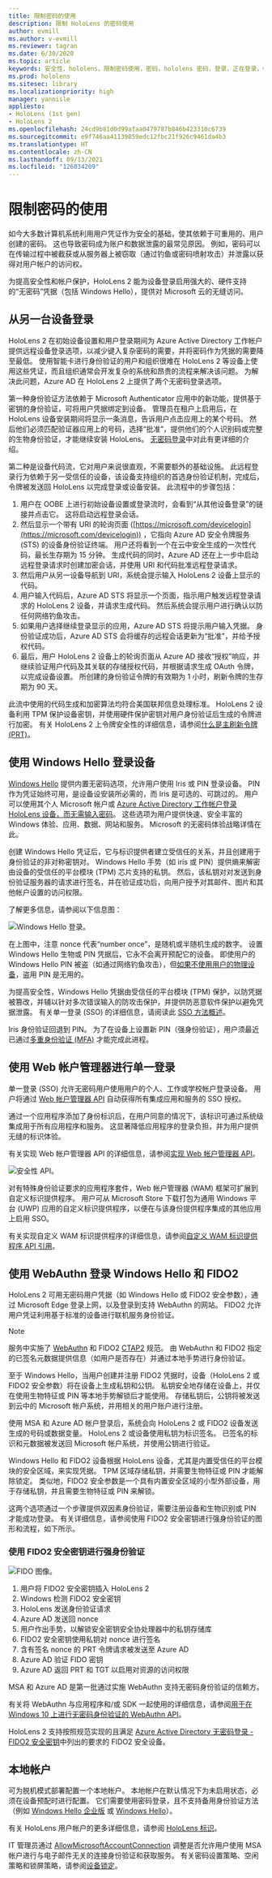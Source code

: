 ```yaml
---
title: 限制密码的使用
description: 限制 HoloLens 的密码使用
author: evmill
ms.author: v-evmill
ms.reviewer: tagran
ms.date: 6/30/2020
ms.topic: article
keywords: 安全性，hololens，限制密码使用，密码，hololens 密码，登录，正在登录，windows hello，hello，windows 帐户管理器，FIDO2 登录，FIDO 2，WEBAUTHN，本地帐户，hololens 安全
ms.prod: hololens
ms.sitesec: library
ms.localizationpriority: high
manager: yannisle
appliesto:
- HoloLens (1st gen)
- HoloLens 2
ms.openlocfilehash: 24cd9b81d0d99afaa0479787b846b423310c6739
ms.sourcegitcommit: e9f746aa41139859edc12fbc21f926c9461da4b3
ms.translationtype: HT
ms.contentlocale: zh-CN
ms.lasthandoff: 09/13/2021
ms.locfileid: "126034209"
---
```

# <a name="limiting-password-use"></a>限制密码的使用

如今大多数计算机系统利用用户凭证作为安全的基础，使其依赖于可重用的、用户创建的密码。 这也导致密码成为账户和数据泄露的最常见原因。 例如，密码可以在传输过程中被截获或从服务器上被窃取（通过钓鱼或密码喷射攻击）并泄露以获得对用户帐户的访问权。

为提高安全性和帐户保护，HoloLens 2 能为设备登录启用强大的、硬件支持的“无密码”凭据（包括 Windows Hello），提供对 Microsoft 云的无缝访问。

## <a name="signing-in-from-another-device"></a>从另一台设备登录

HoloLens 2 在初始设备设置和用户登录期间为 Azure Active Directory 工作帐户提供远程设备登录选项，以减少键入复杂密码的需要，并将密码作为凭据的需要降至最低。 使用智能卡进行身份验证的用户和组织很难在 HoloLens 2 等设备上使用这些凭证，而且组织通常会开发复杂的系统和昂贵的流程来解决该问题。 为解决此问题，Azure AD 在 HoloLens 2 上提供了两个无密码登录选项。

第一种身份验证方法依赖于 Microsoft Authenticator 应用中的新功能，提供基于密钥的身份验证，可将用户凭据绑定到设备。 管理员在租户上启用后，在 HoloLens 设备安装期间将显示一条消息，告诉用户点击应用上的某个号码。 然后他们必须匹配验证器应用上的号码，选择“批准”，提供他们的个人识别码或完整的生物身份验证，才能继续安装 HoloLens。 [无密码登录](/azure/active-directory/authentication/howto-authentication-passwordless-phone)中对此有更详细的介绍。

第二种是设备代码流，它对用户来说很直观，不需要额外的基础设施。  此远程登录行为依赖于另一受信任的设备，该设备支持组织的首选身份验证机制，完成后，令牌被发送回 HoloLens 以完成登录或设备安装。 此流程中的步骤包括：

  1. 用户在 OOBE 上进行初始设备设置或登录流时，会看到“从其他设备登录”的链接并点击它。 这将启动远程登录会话。
  1. 然后显示一个带有 URI 的轮询页面 ([https://microsoft.com/devicelogin](https://microsoft.com/devicelogin)) ，它指向 Azure AD 安全令牌服务 (STS) 的设备身份验证终端。 用户还将看到一个在云中安全生成的一次性代码，最长生存期为 15 分钟。 生成代码的同时，Azure AD 还在上一步中启动远程登录请求时创建加密会话，并使用 URI 和代码批准远程登录请求。
  1. 然后用户从另一设备导航到 URI，系统会提示输入 HoloLens 2 设备上显示的代码。
  1. 用户输入代码后，Azure AD STS 将显示一个页面，指示用户触发远程登录请求的 HoloLens 2 设备，并请求生成代码。 然后系统会提示用户进行确认以防任何网络钓鱼攻击。
  1. 如果用户选择继续登录显示的应用，Azure AD STS 将提示用户输入凭据。 身份验证成功后，Azure AD STS 会将缓存的远程会话更新为“批准”，并给予授权代码。
  1. 最后，用户 HoloLens 2 设备上的轮询页面从 Azure AD 接收“授权”响应，并继续验证用户代码及其关联的存储授权代码，并根据请求生成 OAuth 令牌，以完成设备设置。 所创建的身份验证令牌的有效期为 1 小时，刷新令牌的生存期为 90 天。

此流中使用的代码生成和加密算法均符合美国联邦信息处理标准。 HoloLens 2 设备利用 TPM 保护设备密钥，并使用硬件保护密钥对用户身份验证后生成的令牌进行加密。 有关 HoloLens 2 上令牌安全性的详细信息，请参阅[什么是主刷新令牌 (PRT)](/azure/active-directory/devices/concept-primary-refresh-token)。

## <a name="device-sign-in-with-windows-hello"></a>使用 Windows Hello 登录设备

[Windows Hello](/windows/security/identity-protection/hello-for-business/hello-identity-verification) 提供内置无密码选项，允许用户使用 Iris 或 PIN 登录设备。 PIN 作为凭证始终可用，是设备设安装所必需的，而 Iris 是可选的、可跳过的。 用户可以使用其个人 Microsoft 帐户或 [Azure Active Directory 工作帐户登录 HoloLens 设备，而无需输入密码](/azure/active-directory/authentication/concept-authentication-passwordless)。 这些选项为用户提供快速、安全丰富的 Windows 体验、应用、数据、网站和服务。 Microsoft 的无密码体验战略详情在此。

创建 Windows Hello 凭证后，它与标识提供者建立受信任的关系，并且创建用于身份验证的非对称密钥对。 Windows Hello 手势（如 iris 或 PIN）提供熵来解密由设备的受信任的平台模块 (TPM) 芯片支持的私钥。 然后，该私钥对对发送到身份验证服务器的请求进行签名，并在验证成功后，向用户授予对其邮件、图片和其他帐户设置的访问权限。

了解更多信息，请参阅以下信息图：

  ![Windows Hello 登录。](images/security-hello-sign-in.png)
  
在上图中，注意 nonce 代表“number once”，是随机或半随机生成的数字。 设置 Windows Hello 生物或 PIN 凭据后，它永不会离开预配它的设备。 即使用户的 Windows Hello PIN 被盗（如通过网络钓鱼攻击），但[如果不使用用户的物理设备](/windows/security/identity-protection/hello-for-business/hello-why-pin-is-better-than-password)，盗用 PIN 是无用的。

为提高安全性，Windows Hello 凭据由受信任的平台模块 (TPM) 保护，以防凭据被篡改，并辅以针对多次错误输入的防攻击保护，并提供防恶意软件保护以避免凭据泄露。 有关单一登录 (SSO) 的详细信息，请阅读此 [SSO 方法概述](/azure/active-directory/manage-apps/what-is-single-sign-on)。

Iris 身份验证回退到 PIN。 为了在设备上设置新 PIN（强身份验证），用户须最近已通过[多重身份验证 (MFA)](/azure/active-directory/authentication/concept-mfa-howitworks) 才能完成此进程。

## <a name="single-sign-on-with-web-account-manager"></a>使用 Web 帐户管理器进行单一登录

单一登录 (SSO) 允许无密码用户使用用户的个人、工作或学校帐户登录设备。 用户将通过 [Web 帐户管理器 API](/uwp/api/Windows.Security.Authentication.Web.Provider?view=winrt-19041&preserve-view=true) 自动获得所有集成应用和服务的 SSO 授权。

通过一个应用程序添加了身份标识后，在用户同意的情况下，该标识可通过系统级集成用于所有应用程序和服务。 这显著降低应用程序的登录负担，并为用户提供无缝的标识体验。

有关实现 Web 帐户管理器 API 的详细信息，请参阅[实现 Web 帐户管理器 API](/windows/uwp/security/web-account-manager)。

  ![安全性 API。](images/security-api-img.png)
  
对有特殊身份验证要求的应用程序套件，Web 帐户管理器 (WAM) 框架可扩展到自定义标识提供程序。 用户可从 Microsoft Store 下载打包为通用 Windows 平台 (UWP) 应用的自定义标识提供程序，以便在与该身份提供程序集成的其他应用上启用 SSO。

有关实现自定义 WAM 标识提供程序的详细信息，请参阅[自定义 WAM 标识提供程序 API 引用](/uwp/api/Windows.Security.Authentication.Web.Provider?view=winrt-19041&preserve-view=true)。

## <a name="windows-hello-and-fido2-sign-in-with-webauthn"></a>使用 WebAuthn 登录 Windows Hello 和 FIDO2

HoloLens 2 可用无密码用户凭据（如 Windows Hello 或 FIDO2 安全参数），通过 Microsoft Edge 登录上网，以及登录到支持 WebAuthn 的网站。 FIDO2 允许用户凭证利用基于标准的设备进行联机服务身份验证。

> [!Note]
> 服务中实施了 [WebAuthn](https://www.w3.org/TR/webauthn/) 和 FIDO2 [CTAP2](https://fidoalliance.org/specs/fido-v2.0-ps-20190130/fido-client-to-authenticator-protocol-v2.0-ps-20190130.html) 规范。 由 WebAuthn 和 FIDO2 指定的已签名元数据提供信息（如用户是否存在）并通过本地手势进行身份验证。

至于 Windows Hello，当用户创建并注册 FIDO2 凭据时，设备（HoloLens 2 或 FIDO2 安全参数）将在设备上生成私钥和公钥。 私钥安全地存储在设备上，并仅在使用生物特征或 PIN 等本地手势解锁后才能使用。 存储私钥后，公钥将被发送到云中的 Microsoft 帐户系统，并用相关的用户账户进行注册。

使用 MSA 和 Azure AD 帐户登录后，系统会向 HoloLens 2 或 FIDO2 设备发送生成的号码或数据变量。 HoloLens 2 或设备使用私钥为标识签名。 已签名的标识和元数据被发送回 Microsoft 帐户系统，并使用公钥进行验证。

Windows Hello 和 FIDO2 设备根据 HoloLens 设备，尤其是内置受信任的平台模块的安全区域，来实现凭据。 TPM 区域存储私钥，并需要生物特征或 PIN 才能解除锁定。 类似地，FIDO2 安全参数是一个具有内置安全区域的小型外部设备，用于存储私钥，并且需要生物特征或 PIN 来解锁。

这两个选项通过一个步骤提供双因素身份验证，需要注册设备和生物识别或 PIN 才能成功登录。 有关详细信息，请参阅使用 FIDO2 安全密钥进行强身份验证的图形和流程，如下所示。

### <a name="strong-authentication-with-fido2-security-key"></a>使用 FIDO2 安全密钥进行强身份验证

  ![FIDO 图像。](images/security-fido2-whfb-smaller.png)

1. 用户将 FIDO2 安全密钥插入 HoloLens 2
1. Windows 检测 FIDO2 安全密钥
1. HoloLens 发送身份验证请求
1. Azure AD 发送回 nonce
1. 用户作出手势，以解锁安全密钥安全协处理器中的私钥存储库
1. FIDO2 安全密钥使用私钥对 nonce 进行签名
1. 含有签名 nonce 的 PRT 令牌请求被发送至 Azure AD
1. Azure AD 验证 FIDO 密钥
1. Azure AD 返回 PRT 和 TGT 以启用对资源的访问权限

MSA 和 Azure AD 是第一批通过实施 WebAuthn 支持无密码身份验证的信赖方。

有关将 WebAuthn 与应用程序和/或 SDK 一起使用的详细信息，请参阅[用于在 Windows 10 上进行无密码身份验证的 WebAuthn API](/windows/security/identity-protection/hello-for-business/webauthnapis)。

HoloLens 2 支持按照规范实现的且满足 [Azure Active Directory 无密码登录 - FIDO2 安全密钥](/azure/active-directory/authentication/concept-authentication-passwordless#fido2-security-keys)中列出的要求的 FIDO2 安全设备。

## <a name="local-accounts"></a>本地帐户

可为脱机模式部署配置一个本地帐户。 本地帐户在默认情况下为未启用状态，必须在设备预配时进行配置。 它们需要使用密码登录，且不支持备用身份验证方法（例如 [Windows Hello 企业版](/windows/security/identity-protection/hello-for-business/hello-overview) 或 [Windows Hello](/windows-hardware/design/device-experiences/windows-hello)）。

有关 HoloLens 用户帐户的更多详细信息，请参阅 [HoloLens 标识](hololens-identity.md)。

IT 管理员通过 [AllowMicrosoftAccountConnection](/windows/client-management/mdm/policy-csp-accounts#accounts-allowmicrosoftaccountconnection) 调整是否允许用户使用 MSA 帐户进行与电子邮件无关的连接身份验证和获取服务。 有关密码设置策略、空闲策略和锁屏策略，请参阅[设备锁定](/windows/client-management/mdm/policy-csp-devicelock)。
